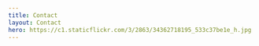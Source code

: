 ```yaml
---
title: Contact
layout: Contact
hero: https://c1.staticflickr.com/3/2863/34362718195_533c37be1e_h.jpg
---
```

